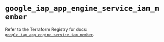 # `google_iap_app_engine_service_iam_member`

Refer to the Terraform Registry for docs: [`google_iap_app_engine_service_iam_member`](https://registry.terraform.io/providers/hashicorp/google-beta/6.4.0/docs/resources/google_iap_app_engine_service_iam_member).
